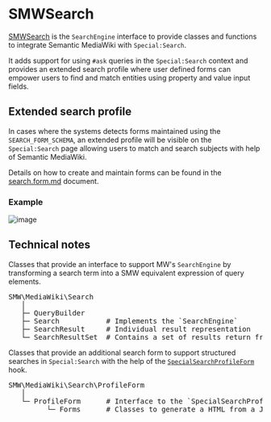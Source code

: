 # SMWSearch

[SMWSearch](https://www.semantic-mediawiki.org/wiki/Help:SMWSearch) is the `SearchEngine` interface to provide classes and functions to integrate Semantic MediaWiki with `Special:Search`.

It adds support for using `#ask` queries in the `Special:Search` context and provides an extended search profile where user defined forms can empower users to find and match entities using property and value input fields.

## Extended search profile

In cases where the systems detects forms maintained using the `SEARCH_FORM_SCHEMA`, an extended profile will be visible on the `Special:Search` page allowing users to match and search subjects with help of Semantic MediaWiki.

Details on how to create and maintain forms can be found in the [search.form.md](https://github.com/SemanticMediaWiki/SemanticMediaWiki/blob/master/src/Schema/docs/search.form.md) document.

### Example

![image](https://user-images.githubusercontent.com/1245473/43684698-7748fd76-9894-11e8-971f-3125892dc9ed.png)

## Technical notes

Classes that provide an interface to support MW's `SearchEngine` by transforming a search term into a SMW equivalent expression of query elements.

<pre>
SMW\MediaWiki\Search
   │
   ├─ QueryBuilder
   ├─ Search           # Implements the `SearchEngine`
   ├─ SearchResult     # Individual result representation
   └─ SearchResultSet  # Contains a set of results return from the `QueryEngine`
</pre>

Classes that provide an additional search form to support structured searches in `Special:Search` with the help of the [`SpecialSearchProfileForm`](https://www.mediawiki.org/wiki/Manual:Hooks/SpecialSearchProfileForm) hook.

<pre>
SMW\MediaWiki\Search\ProfileForm
   │
   └─ ProfileForm      # Interface to the `SpecialSearchProfileForm` hook
         └─ Forms      # Classes to generate a HTML from a JSON definition
</pre>